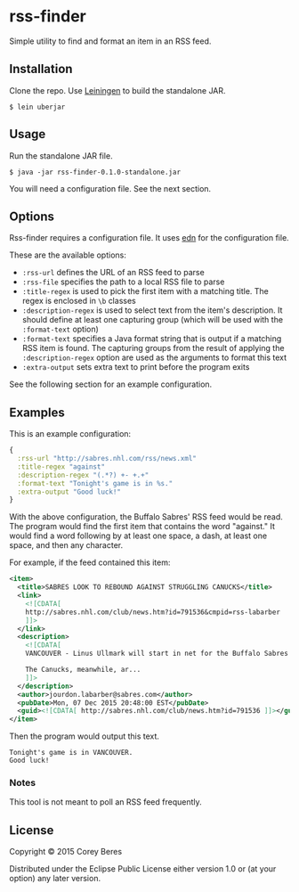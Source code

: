# rss-finder

Simple utility to find and format an item in an RSS feed.

## Installation

Clone the repo. Use [Leiningen](http://leiningen.org/) to build the standalone JAR.

    $ lein uberjar

## Usage

Run the standalone JAR file.

    $ java -jar rss-finder-0.1.0-standalone.jar

You will need a configuration file. See the next section.

## Options

Rss-finder requires a configuration file. It uses [edn](https://github.com/edn-format/edn) for the configuration file.

These are the available options:
- `:rss-url` defines the URL of an RSS feed to parse
- `:rss-file` specifies the path to a local RSS file to parse
- `:title-regex` is used to pick the first item with a matching title. The regex is enclosed in `\b` classes
- `:description-regex` is used to select text from the item's description. It should define at least one capturing group (which will be used with the `:format-text` option)
- `:format-text` specifies a Java format string that is output if a matching RSS item is found. The capturing groups from the result of applying the `:description-regex` option are used as the arguments to format this text
- `:extra-output` sets extra text to print before the program exits

See the following section for an example configuration.

## Examples

This is an example configuration:

```clojure
{
  :rss-url "http://sabres.nhl.com/rss/news.xml"
  :title-regex "against"
  :description-regex "(.*?) +- +.+"
  :format-text "Tonight's game is in %s."
  :extra-output "Good luck!"
}
```

With the above configuration, the Buffalo Sabres' RSS feed would be read. The program would find the first item that contains the word "against." It would find a word following by at least one space, a dash, at least one space, and then any character.

For example, if the feed contained this item:

```xml
<item>
  <title>SABRES LOOK TO REBOUND AGAINST STRUGGLING CANUCKS</title>
  <link>
    <![CDATA[
    http://sabres.nhl.com/club/news.htm?id=791536&cmpid=rss-labarber
    ]]>
  </link>
  <description>
    <![CDATA[
    VANCOUVER - Linus Ullmark will start in net for the Buffalo Sabres as they face a struggling Vancouver Canucks team on Monday night at Rogers Arena. Buffalo is looking to rebound from a 4-2 loss in Edmonton on Sunday.

    The Canucks, meanwhile, ar...
    ]]>
  </description>
  <author>jourdon.labarber@sabres.com</author>
  <pubDate>Mon, 07 Dec 2015 20:48:00 EST</pubDate>
  <guid><![CDATA[ http://sabres.nhl.com/club/news.htm?id=791536 ]]></guid>
</item>
```

Then the program would output this text.

```
Tonight's game is in VANCOUVER.
Good luck!
```

### Notes

This tool is not meant to poll an RSS feed frequently.

## License

Copyright © 2015 Corey Beres

Distributed under the Eclipse Public License either version 1.0 or (at
your option) any later version.
